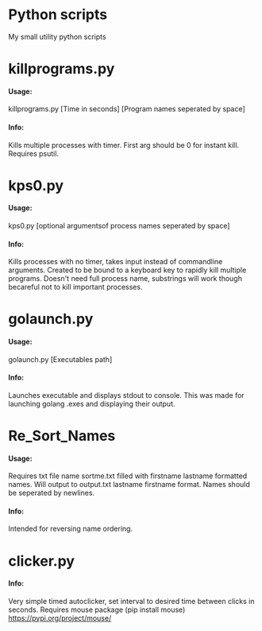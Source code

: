 # Python scripts
My small utility python scripts

# killprograms.py
#### Usage: 
killprograms.py \[Time in seconds] \[Program names seperated by space]

#### Info:
Kills multiple processes with timer. First arg should be 0 for instant kill. Requires psutil.

# kps0.py
#### Usage: 
kps0.py [optional argumentsof process names seperated by space]

#### Info: 
Kills processes with no timer, takes input instead of commandline arguments. Created to be bound to a keyboard key to rapidly kill multiple programs.
Doesn't need full process name, substrings will work though becareful not to kill important processes.

# golaunch.py
#### Usage: 
golaunch.py \[Executables path]

#### Info: 
Launches executable and displays stdout to console. This was made for launching golang .exes and displaying their output.

# Re_Sort_Names
#### Usage: 
Requires txt file name sortme.txt filled with firstname lastname formatted names. Will output to output.txt lastname firstname format.
Names should be seperated by newlines.

#### Info: 
Intended for reversing name ordering.

# clicker.py
#### Info:
Very simple timed autoclicker, set interval to desired time between clicks in seconds. Requires mouse package (pip install mouse)
https://pypi.org/project/mouse/
